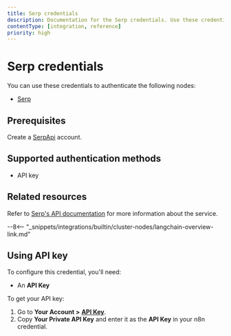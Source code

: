 ```yaml
---
title: Serp credentials
description: Documentation for the Serp credentials. Use these credentials to authenticate Serp in n8n, a workflow automation platform.
contentType: [integration, reference]
priority: high
---
```


# Serp credentials

You can use these credentials to authenticate the following nodes:

* [Serp](/integrations/builtin/cluster-nodes/sub-nodes/n8n-nodes-langchain.toolserpapi.md)

## Prerequisites

Create a [SerpApi](https://serpapi.com/) account.

## Supported authentication methods

- API key

## Related resources

Refer to [Serp's API documentation](https://serpapi.com/search-api) for more information about the service.

--8<-- "_snippets/integrations/builtin/cluster-nodes/langchain-overview-link.md"

## Using API key

To configure this credential, you'll need:

- An **API Key**

To get your API key:

1. Go to **Your Account >** [**API Key**](https://serpapi.com/manage-api-key).
2. Copy **Your Private API Key** and enter it as the **API Key** in your n8n credential.
